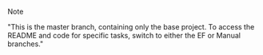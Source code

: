 > [!NOTE]
> "This is the master branch, containing only the base project. To access the README and code for specific tasks, switch to either the EF or Manual branches."


